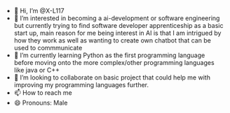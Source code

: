 - 👋 Hi, I’m @X-L117
- 👀 I’m interested in becoming a ai-development or software engineering but currently trying to find software developer apprenticeship as a basic start up, main reason for me being interest in AI is that I am intrigued by how they work as well as wanting to create own chatbot that can be used to commmunicate  
- 🌱 I’m currently learning Python as the first programming language before moving onto the more complex/other programming languages like java or C++
- 💞️ I’m looking to collaborate on basic project that could help me with improving my programming languages further. 
- 📫 How to reach me
- 😄 Pronouns: Male
